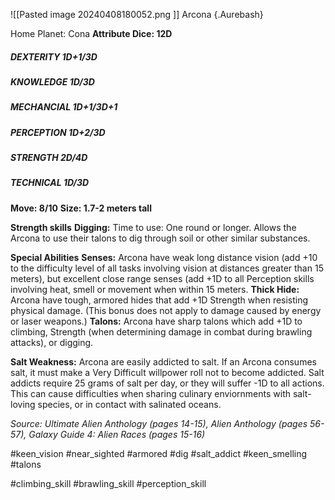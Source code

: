 ![[Pasted image 20240408180052.png ]]
Arcona {.Aurebash}

Home Planet: Cona
**Attribute Dice: 12D**
##### DEXTERITY 1D+1/3D
##### KNOWLEDGE 1D/3D
##### MECHANCIAL 1D+1/3D+1
##### PERCEPTION 1D+2/3D
##### STRENGTH 2D/4D
##### TECHNICAL 1D/3D
**Move: 8/10**
**Size: 1.7-2 meters tall**

**Strength skills**
**Digging:** Time to use: One round or longer. Allows the Arcona to use their talons to dig through soil or other similar substances.

**Special Abilities**
**Senses:** Arcona have weak long distance vision (add +10 to the difficulty level of all tasks involving vision at distances greater than 15 meters), but excellent close range senses (add +1D to all Perception skills involving heat, smell or movement when within 15 meters. 
**Thick Hide:** Arcona have tough, armored hides that add +1D Strength when resisting physical damage. (This bonus does not apply to damage caused by energy or laser weapons.) 
**Talons:** Arcona have sharp talons which add +1D to climbing, Strength (when determining damage in combat during brawling attacks), or digging. 

**Salt Weakness:** Arcona are easily addicted to salt. If an Arcona consumes salt, it must make a Very Difficult willpower roll not to become addicted. Salt addicts require 25 grams of salt per day, or they will suffer -1D to all actions. This can cause difficulties when sharing culinary enviornments with salt-loving species, or in contact with salinated oceans.


*Source: Ultimate Alien Anthology (pages 14-15), Alien* *Anthology (pages 56-57), Galaxy Guide 4: Alien Races* *(pages 15-16)*

#keen_vision #near_sighted #armored #dig #salt_addict  #keen_smelling  #talons

#climbing_skill #brawling_skill #perception_skill